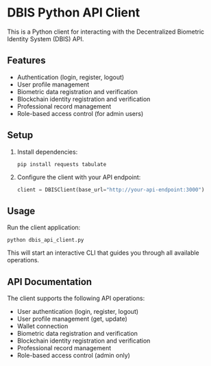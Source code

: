 # DBIS Python API Client

This is a Python client for interacting with the Decentralized Biometric Identity System (DBIS) API.

## Features

- Authentication (login, register, logout)
- User profile management
- Biometric data registration and verification
- Blockchain identity registration and verification
- Professional record management
- Role-based access control (for admin users)

## Setup

1. Install dependencies:
   ```
   pip install requests tabulate
   ```

2. Configure the client with your API endpoint:
   ```python
   client = DBISClient(base_url="http://your-api-endpoint:3000")
   ```

## Usage

Run the client application:

```
python dbis_api_client.py
```

This will start an interactive CLI that guides you through all available operations.

## API Documentation

The client supports the following API operations:

- User authentication (login, register, logout)
- User profile management (get, update)
- Wallet connection
- Biometric data registration and verification
- Blockchain identity registration and verification
- Professional record management
- Role-based access control (admin only)
